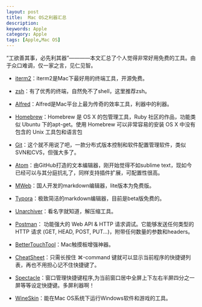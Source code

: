 ```yaml
---
layout: post
title:  Mac OS之利器汇总
description: 
keywords: Apple
category: Apple
tags: [Apple,Mac OS]
---
```


“工欲善其事，必先利其器”————本文汇总了个人觉得非常好用免费的工具。由于众口难调，仅一家之言，见仁见智。

* [iterm2](http://www.iterm2.com/)：iterm2是Mac下最好用的终端工具，开源免费。

* [zsh](http://ohmyz.sh/)：有了优秀的终端，自然免不了shell，这里推荐zsh。

* [Alfred](https://www.alfredapp.com/)：Alfred是Mac平台上最为传奇的效率工具，利器中的利器。

<!-- more -->

* [Homebrew](http://brew.sh/)：Homebrew 是 OS X 的包管理工具，Ruby 社区的作品，功能类似 Ubuntu 下的apt-get。使用 Homebrew 可以非常容易的安装 OS X 中没有包含的 Unix 工具包和语言包

* [Git](https://git-scm.com/downloads)：这个就不用说了吧，一款分布式版本控制和软件配置管理软件，类似SVN和CVS，但强大多了。

* [Atom](https://atom.io/)：由GitHub打造的文本编辑器，刚开始觉得不如sublime text，现如今已经可以与其分庭抗礼了，同样支持插件扩展，可配置性很高。

* [MWeb](http://zh.mweb.im/)：国人开发的markdown编辑器，lite版本为免费版。

* [Typora](https://www.typora.io/)：极致简洁的markdown编辑器，目前是beta版免费的。

* [Unarchiver](http://unarchiver.c3.cx/)：看名字就知道，解压缩工具。

* [Postman](https://www.getpostman.com/)： 功能强大的 Web API & HTTP 请求调试。它能够发送任何类型的HTTP 请求 (GET, HEAD, POST, PUT...)，附带任何数量的参数和headers。

* [BetterTouchTool](https://www.boastr.net/)：Mac触摸板增强神器。

* [CheatSheet](https://www.cheatsheetapp.com/CheatSheet/)：只需长按住 ⌘-command 键就可以显示当前程序的快捷键列表，再也不用担心记不住快捷键了。

* [Spectacle](https://www.spectacleapp.com/)：窗口管理快捷键程序,为当前窗口居中全屏上下左右半屏四分之一屏等等设定快捷键。多屏利器啊！

* [WineSkin](http://wineskin.urgesoftware.com/tiki-index.php?page=Downloads)：能在Mac OS系统下运行Windows软件和游戏的工具。

